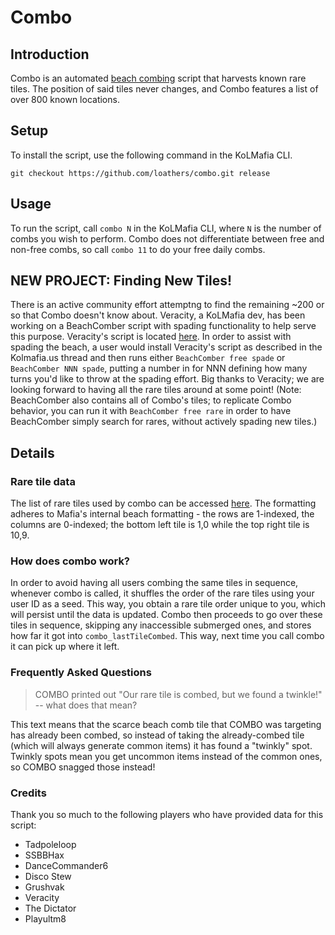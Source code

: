 # Combo

## Introduction

Combo is an automated [beach combing](https://kol.coldfront.net/thekolwiki/index.php/Comb_the_Beach) script that harvests known rare tiles. The position of said tiles never changes, and Combo features a list of over 800 known locations. 

## Setup

To install the script, use the following command in the KoLMafia CLI.
```text
git checkout https://github.com/loathers/combo.git release
```

## Usage

To run the script, call `combo N` in the KoLMafia CLI, where `N` is the number of combs you wish to perform. Combo does not differentiate between free and non-free combs, so call `combo 11` to do your free daily combs.

## NEW PROJECT: Finding New Tiles!

There is an active community effort attemptng to find the remaining ~200 or so that Combo doesn't know about. Veracity, a KoLMafia dev, has been working on a BeachComber script with spading functionality to help serve this purpose. Veracity's script is located [here](https://kolmafia.us/threads/beachcomber-fast-and-efficient-beach-combing.23993/). In order to assist with spading the beach, a user would install Veracity's script as described in the Kolmafia.us thread and then runs either `BeachComber free spade` or `BeachComber NNN spade`, putting a number in for NNN defining how many turns you'd like to throw at the spading effort. Big thanks to Veracity; we are looking forward to having all the rare tiles around at some point! (Note: BeachComber also contains all of Combo's tiles; to replicate Combo behavior, you can run it with `BeachComber free rare` in order to have BeachComber simply search for rares, without actively spading new tiles.)  

## Details

### Rare tile data

The list of rare tiles used by combo can be accessed [here](mafia/data/raretiles.json). The formatting adheres to Mafia's internal beach formatting - the rows are 1-indexed, the columns are 0-indexed; the bottom left tile is 1,0 while the top right tile is 10,9.

### How does combo work?

In order to avoid having all users combing the same tiles in sequence, whenever combo is called, it shuffles the order of the rare tiles using your user ID as a seed. This way, you obtain a rare tile order unique to you, which will persist until the data is updated. Combo then proceeds to go over these tiles in sequence, skipping any inaccessible submerged ones, and stores how far it got into `combo_lastTileCombed`. This way, next time you call combo it can pick up where it left.

### Frequently Asked Questions

> COMBO printed out "Our rare tile is combed, but we found a twinkle!" -- what does that mean?

This text means that the scarce beach comb tile that COMBO was targeting has already been combed, so instead of taking the already-combed tile (which will always generate common items) it has found a "twinkly" spot. Twinkly spots mean you get uncommon items instead of the common ones, so COMBO snagged those instead!

### Credits

Thank you so much to the following players who have provided data for this script:  
- Tadpoleloop 
- SSBBHax 
- DanceCommander6
- Disco Stew  
- Grushvak  
- Veracity
- The Dictator
- Playultm8

